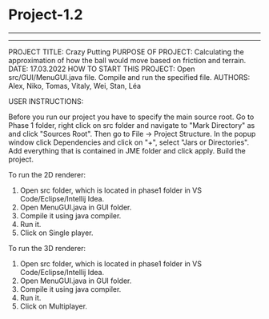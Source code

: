# Project-1.2
------------------------------------------------------------------------

------------------------------------------------------------------------

PROJECT TITLE: Crazy Putting
PURPOSE OF PROJECT: Calculating the approximation of how the ball would move based on friction and terrain.
DATE: 17.03.2022
HOW TO START THIS PROJECT: Open src/GUI/MenuGUI.java file. Compile and run the specified file.
AUTHORS: Alex, Niko, Tomas, Vitaly, Wei, Stan, Léa

USER INSTRUCTIONS:

Before you run our project you have to specify the main source root.
Go to Phase 1 folder, right click on src folder and navigate to "Mark Directory" as and click "Sources Root".
Then go to File -> Project Structure.
In the popup window click Dependencies and click on "+", select "Jars or Directories".
Add everything that is contained in JME folder and click apply.
Build the project.

To run the 2D renderer:
1. Open src folder, which is located in phase1 folder in VS Code/Eclipse/Intellij Idea.
2. Open MenuGUI.java in GUI folder.
3. Compile it using java compiler.
4. Run it.
5. Click on Single player.

To run the 3D renderer:
1. Open src folder, which is located in phase1 folder in VS Code/Eclipse/Intellij Idea.
2. Open MenuGUI.java in GUI folder.
3. Compile it using java compiler.
4. Run it.
5. Click on Multiplayer.
